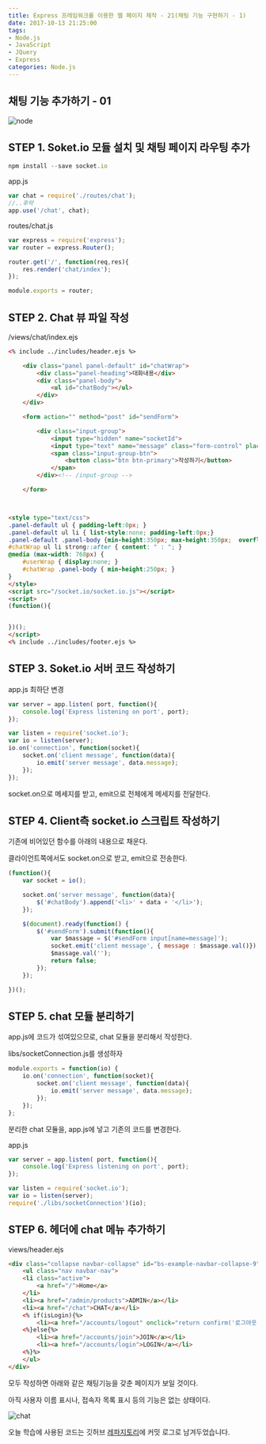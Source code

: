 ```yaml
---
title: Express 프레임워크를 이용한 웹 페이지 제작 - 21(채팅 기능 구현하기 - 1)
date: 2017-10-13 21:25:00
tags: 
- Node.js
- JavaScript
- JQuery
- Express
categories: Node.js
---
```

## **채팅 기능 추가하기 - 01**

![node](/images/node.png)

## STEP 1. Soket.io 모듈 설치 및 채팅 페이지 라우팅 추가

```javascript
npm install --save socket.io
```

app.js

```javascript
var chat = require('./routes/chat');
//..후략
app.use('/chat', chat);
```


routes/chat.js

```javascript
var express = require('express');
var router = express.Router();

router.get('/', function(req,res){
    res.render('chat/index');
});

module.exports = router;
```

## STEP 2. Chat 뷰 파일 작성

/views/chat/index.ejs

```html
<% include ../includes/header.ejs %>

    <div class="panel panel-default" id="chatWrap">
        <div class="panel-heading">대화내용</div>
        <div class="panel-body">
            <ul id="chatBody"></ul>
        </div>
    </div>

    <form action="" method="post" id="sendForm">

        <div class="input-group">
            <input type="hidden" name="socketId">
            <input type="text" name="message" class="form-control" placeholder="대화내용을 입력해주세요.">
            <span class="input-group-btn">
                <button class="btn btn-primary">작성하기</button>
            </span>
        </div><!-- /input-group -->

    </form>  



<style type="text/css">
.panel-default ul { padding-left:0px; }
.panel-default ul li { list-style:none; padding-left:0px;}
.panel-default .panel-body {min-height:350px; max-height:350px;  overflow-y:scroll; }
#chatWrap ul li strong::after { content: " : "; }
@media (max-width: 768px) {
    #userWrap { display:none; }
    #chatWrap .panel-body { min-height:250px; }
}
</style>
<script src="/socket.io/socket.io.js"></script>  
<script>
(function(){


})();
</script>
<% include ../includes/footer.ejs %>
```

## STEP 3. Soket.io 서버 코드 작성하기

app.js 최하단 변경

```javascript
var server = app.listen( port, function(){
    console.log('Express listening on port', port);
});

var listen = require('socket.io');
var io = listen(server);
io.on('connection', function(socket){
    socket.on('client message', function(data){
        io.emit('server message', data.message);
    });
});
```

socket.on으로 메세지를 받고, emit으로 전체에게 메세지를 전달한다.


## STEP 4. Client측 socket.io 스크립트 작성하기

기존에 비어있던 함수를 아래의 내용으로 채운다.

클라이언트쪽에서도 socket.on으로 받고, emit으로 전송한다.

```javascript
(function(){
    var socket = io();

    socket.on('server message', function(data){
        $('#chatBody').append('<li>' + data + '</li>');
    });

    $(document).ready(function() {
        $('#sendForm').submit(function(){
            var $massage = $('#sendForm input[name=message]');
            socket.emit('client message', { message : $massage.val()});
            $massage.val('');
            return false;
        });
    });

})();
```

## STEP 5. chat 모듈 분리하기

app.js에 코드가 섞여있으므로, chat 모듈을 분리해서 작성한다.

libs/socketConnection.js를 생성하자

```javascript
module.exports = function(io) {
    io.on('connection', function(socket){
        socket.on('client message', function(data){
            io.emit('server message', data.message);
        });
    });
};
```

분리한 chat 모듈을, app.js에 넣고 기존의 코드를 변경한다.

app.js

```javascript
var server = app.listen( port, function(){
    console.log('Express listening on port', port);
});

var listen = require('socket.io');
var io = listen(server);
require('./libs/socketConnection')(io);
```

## STEP 6. 헤더에 chat 메뉴 추가하기

views/header.ejs
```html
<div class="collapse navbar-collapse" id="bs-example-navbar-collapse-9">
    <ul class="nav navbar-nav">
	<li class="active">
	    <a href="/">Home</a>
	</li>
	<li><a href="/admin/products">ADMIN</a></li>
	<li><a href="/chat">CHAT</a></li>
	<% if(isLogin){%>
	    <li><a href="/accounts/logout" onclick="return confirm('로그아웃 하시겠습니까?')">LOGOUT</a></li>
	<%}else{%>
	    <li><a href="/accounts/join">JOIN</a></li>
	    <li><a href="/accounts/login">LOGIN</a></li>  
	<%}%>
    </ul>
</div>
```

모두 작성하면 아래와 같은 채팅기능을 갖춘 페이지가 보일 것이다.

아직 사용자 이름 표시나, 접속자 목록 표시 등의 기능은 없는 상태이다.

![chat](/images/node/chat.png)

오늘 학습에 사용된 코드는 깃허브 [레파지토리](https://github.com/xmfpes/node-project/commit/21af2c41f953c3a98ad23eb9e504cc7fe1f555a0)에 커밋 로그로 남겨두었습니다.

